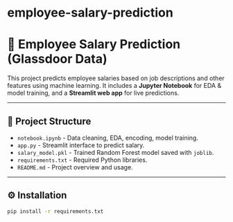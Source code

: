 # employee-salary-prediction
# 💼 Employee Salary Prediction (Glassdoor Data)

This project predicts employee salaries based on job descriptions and other features using machine learning. It includes a **Jupyter Notebook** for EDA & model training, and a **Streamlit web app** for live predictions.

---

## 📂 Project Structure

- `notebook.ipynb` - Data cleaning, EDA, encoding, model training.
- `app.py` - Streamlit interface to predict salary.
- `salary_model.pkl` - Trained Random Forest model saved with `joblib`.
- `requirements.txt` - Required Python libraries.
- `README.md` - Project overview and usage.

---

## ⚙️ Installation

```bash
pip install -r requirements.txt
